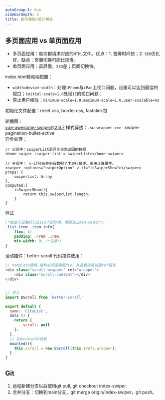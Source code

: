 ```yaml
---
autoGroup-1: Vue
sidebarDepth: 3
title: 指令基础/设计模式
---
```


## 多页面应用 vs 单页面应用
- 多页面应用：每次都请求对应的`HTML`文件。优点：1. 首屏时间快；2. `SEO`优化好。缺点：页面切换可能比较慢。   
- 单页面应用：首屏慢，`SEO`差；页面切换快。 


index.html移动端配置：  
- `width=device-width`：处理`iPhone`与`iPad`上视口问题，设置可以达到最佳的视口；`initial-scale=1.0`处理`IE`的视口问题；
- 禁止用户缩放：`minimum-scale=1.0,maximum-scale=1.0,user-scalable=no`


初始化文件配置：reset.css, border.css, fastclick包

轮播图：  
vue-awesome-swiper@2.6.7
样式穿透：`.sw-wrapper >>> `.swiper-pagination-bullet-active     
异步处理：
```vue
// 父组件：swiperList是异步请求返回的数据
<home-swiper :swiper-list = swiperList></home-swiper>

// 子组件： v-if只有等到有数据了才进行操作。采用计算属性。
<swiper :options="swiperOption" v-if="isSwiperShow"></swiper>
props: {
    swiperList: Array
},
computed:{
    isSwiperShow(){
        return this.swiperList.length;
    }
}
```
样式
```css
/*给盒子设置ellipsis不起作用，需要加上min-width*/
.list-item .item-info{
    flex: 1;
    padding: .4rem .1rem;
    min-width: 0; /*注意*/
}
```

滚动插件：better-scroll 
代码插件使用：
```javascript
// template使用,结构必须是两层div，并且最外层设置ref属性
<div class="scroll-wrapper" ref="wrapper">
    <div class="scroll-content"></div>
</div>


// 导入
import BScroll from 'better-scroll'

export default {
  name: 'CityList',
  data () {
    return {
        scroll: null
    };
  },
  // 在mounted中挂载
  mounted(){
    this.scroll = new BScroll(this.$refs.wrapper);
  }
}
```


## Git
1. 远程新建分支以后使用git pull, git checkout index-swiper.
2. 合并分支：切换到main分支，git merge origin/index-swiper，git push。
